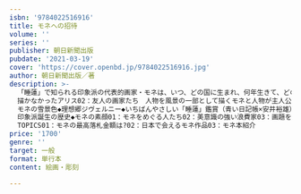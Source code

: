 ```yaml
---
isbn: '9784022516916'
title: モネへの招待
volume: ''
series: ''
publisher: 朝日新聞出版
pubdate: '2021-03-19'
cover: 'https://cover.openbd.jp/9784022516916.jpg'
author: 朝日新聞出版／著
description: >-
  「睡蓮」で知られる印象派の代表的画家・モネは、いつ、どの国に生まれ、何年生きて、どのような作品を遺したのか。モネが愛した女性、家族、友人とは？　作品を楽しむためのポイントだけでなく、モネの人生を懇切丁寧に説明します。美術鑑賞入門の決定版！◆画家モネの人生とその時代◆比べてわかる!　モネを知るための10のKeyword01：家族の肖像　モネが描いたカミーユ
  描かなかったアリス02：友人の画家たち　人物を風景の一部として描くモネと人物が主人公のルノワール03：先輩画家たち　海の波が追ってくるモネ04：日本からの影響　遠近法、画面の切り取り、浮世絵から受けた衝撃05：水辺の表現　水の質感を描く魔術師06：サロン当選作と落選作　滑らかな画面とテーマは歴史画07：印象派展　収益・動員数でモネの評価分析08：画商　画家を支えて描かせるデュラン＝リュエル09：絵の価格　存命中に160倍以上値上がりした!10：表現の変化　晩年の作品は抽象表現へと移行◆モネの生きた時代その時世界は?◆モネに会いに行った日本人たち◆積みわらGallery◆
  モネの雪景色◆理想郷ジヴェルニー◆いちばんやさしい「睡蓮」鑑賞（青い日記帳×安井裕雄）◆
  印象派誕生の歴史◆モネの素顔01：モネをめぐる人たち02：美意識の強い浪費家03：画題を求める旅と引っ越し◆monet's
  TOPICS01：モネの最高落札金額は?02：日本で会えるモネ作品03：モネ本紹介
price: '1700'
genre: ''
target: 一般
format: 単行本
content: 絵画・彫刻

---
```

